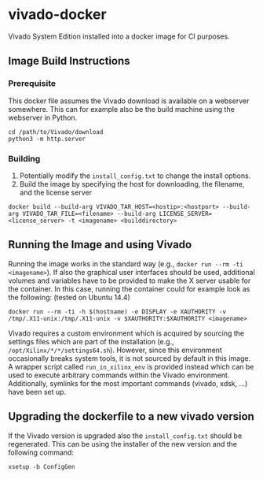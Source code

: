 # vivado-docker

Vivado System Edition installed into a docker image for CI purposes.

## Image Build Instructions

### Prerequisite
This docker file assumes the Vivado download is available on a webserver somewhere. This can for example also be the build machine using the webserver in Python.

```shell
cd /path/to/Vivado/download
python3 -m http.server
```

### Building

1. Potentially modify the `install_config.txt` to change the install options.
2. Build the image by specifying the host for downloading, the filename, and the license server

```shell
docker build --build-arg VIVADO_TAR_HOST=<hostip>:<hostport> --build-arg VIVADO_TAR_FILE=<filename> --build-arg LICENSE_SERVER=<license_server> -t <imagename> <builddirectory>
```

## Running the Image and using Vivado

Running the image works in the standard way (e.g., `docker run --rm -ti <imagename>`). If also the graphical user interfaces should be used, additional volumes and variables have to be provided to make the X server usable for the container. In this case, running the container could for example look as the following: (tested on Ubuntu 14.4)

```shell
docker run --rm -ti -h $(hostname) -e DISPLAY -e XAUTHORITY -v /tmp/.X11-unix:/tmp/.X11-unix -v $XAUTHORITY:$XAUTHORITY <imagename>

```

Vivado requires a custom environment which is acquired by sourcing the settings files which are part of the installation (e.g., `/opt/Xilinx/*/*/settings64.sh`). However, since this environment occasionally breaks system tools, it is not sourced by default in this image. A wrapper script called `run_in_xilinx_env` is provided instead which can be used to execute arbitrary commands within the Vivado environment. Additionally, symlinks for the most important commands (vivado, xdsk, ...) have been set up.

## Upgrading the dockerfile to a new vivado version

If the Vivado version is upgraded also the `install_config.txt` should be regenerated. This can be using the installer of the new version and the following command:

```shell
xsetup -b ConfigGen
```
